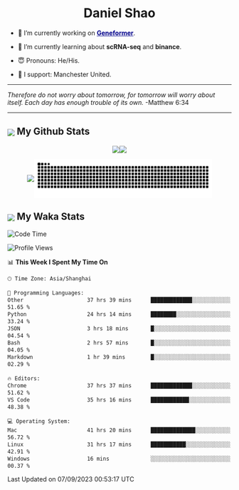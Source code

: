 

<h1 align="center">Daniel Shao</h1>

- 🐒 I’m currently working on <strong><a href="https://huggingface.co/ctheodoris/Geneformer" style="color: darkblue">Geneformer</a></strong>.

- 🥹 I’m currently learning about **scRNA-seq** and **binance**.

- 😇 Pronouns: He/His.

- 🦧 I support: Manchester United.

---

<i> Therefore do not worry about tomorrow, for tomorrow will worry about itself. Each day has enough trouble of its own. </i> -Matthew 6:34

---

<h2><img src="https://emojis.slackmojis.com/emojis/images/1579216111/7550/pikachu_wave.gif?1579216111" align="center" width="28" /> My Github Stats</h2>

<p align="center"><img align="center" src = "https://github-readme-stats.vercel.app/api?username=super-dainiu&show_icons=true&count_private=true&theme=tokyonight&hide=issues&line_height=30" width="400px"><img align="center" src = "https://github-readme-streak-stats.herokuapp.com/?user=super-dainiu&theme=tokyonight" width="400px"></p>

<p align="center"><img align="center" width="400px" src="https://github-readme-stats.vercel.app/api/top-langs/?username=super-dainiu&layout=compact&theme=tokyonight&hide=html,tex,jupyter%20notebook"><img align="center" width="400px" src="https://github.com/super-dainiu/super-dainiu/blob/output/github-contribution-grid-snake.svg"></p>

<h2><img src="https://emojis.slackmojis.com/emojis/images/1579216111/7550/pikachu_wave.gif?1579216111" align="center" width="28" /> My Waka Stats</h2>

<!--START_SECTION:waka-->
![Code Time](http://img.shields.io/badge/Code%20Time-405%20hrs%2043%20mins-blue)

![Profile Views](http://img.shields.io/badge/Profile%20Views-35-blue)

📊 **This Week I Spent My Time On** 

```text
🕑︎ Time Zone: Asia/Shanghai

💬 Programming Languages: 
Other                    37 hrs 39 mins      █████████████░░░░░░░░░░░░   51.65 % 
Python                   24 hrs 14 mins      ████████░░░░░░░░░░░░░░░░░   33.24 % 
JSON                     3 hrs 18 mins       █░░░░░░░░░░░░░░░░░░░░░░░░   04.54 % 
Bash                     2 hrs 57 mins       █░░░░░░░░░░░░░░░░░░░░░░░░   04.05 % 
Markdown                 1 hr 39 mins        █░░░░░░░░░░░░░░░░░░░░░░░░   02.29 % 

🔥 Editors: 
Chrome                   37 hrs 37 mins      █████████████░░░░░░░░░░░░   51.62 % 
VS Code                  35 hrs 16 mins      ████████████░░░░░░░░░░░░░   48.38 % 

💻 Operating System: 
Mac                      41 hrs 20 mins      ██████████████░░░░░░░░░░░   56.72 % 
Linux                    31 hrs 17 mins      ███████████░░░░░░░░░░░░░░   42.91 % 
Windows                  16 mins             ░░░░░░░░░░░░░░░░░░░░░░░░░   00.37 % 
```


 Last Updated on 07/09/2023 00:53:17 UTC
<!--END_SECTION:waka-->
